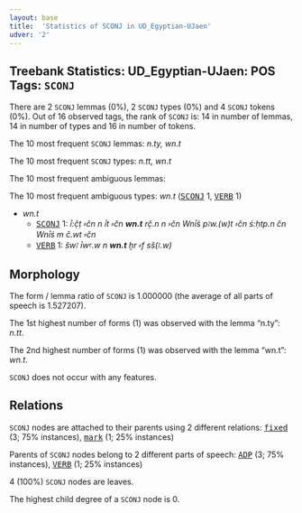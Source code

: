 ```yaml
---
layout: base
title:  'Statistics of SCONJ in UD_Egyptian-UJaen'
udver: '2'
---
```


## Treebank Statistics: UD_Egyptian-UJaen: POS Tags: `SCONJ`

There are 2 `SCONJ` lemmas (0%), 2 `SCONJ` types (0%) and 4 `SCONJ` tokens (0%).
Out of 16 observed tags, the rank of `SCONJ` is: 14 in number of lemmas, 14 in number of types and 16 in number of tokens.

The 10 most frequent `SCONJ` lemmas: <em>n.ty, wn.t</em>

The 10 most frequent `SCONJ` types:  <em>n.tt, wn.t</em>

The 10 most frequent ambiguous lemmas: 

The 10 most frequent ambiguous types:  <em>wn.t</em> (<tt><a href="egy_ujaen-pos-SCONJ.html">SCONJ</a></tt> 1, <tt><a href="egy_ujaen-pos-VERB.html">VERB</a></tt> 1)


* <em>wn.t</em>
  * <tt><a href="egy_ujaen-pos-SCONJ.html">SCONJ</a></tt> 1: <em>ꞽ:č̣ṭ ⸗čn n ꞽt ⸗čn <b>wn.t</b> rč̣.n n ⸗čn Wnꞽś pꜣw.(w)t ⸗čn ś:ḥtp.n čn Wnꞽś m č.wt ⸗čn</em>
  * <tt><a href="egy_ujaen-pos-VERB.html">VERB</a></tt> 1: <em>šwꜣ ꞽwꜥ.w n <b>wn.t</b> ḫr ⸗f sš(ꜣ.w)</em>

## Morphology

The form / lemma ratio of `SCONJ` is 1.000000 (the average of all parts of speech is 1.527207).

The 1st highest number of forms (1) was observed with the lemma “n.ty”: <em>n.tt</em>.

The 2nd highest number of forms (1) was observed with the lemma “wn.t”: <em>wn.t</em>.

`SCONJ` does not occur with any features.


## Relations

`SCONJ` nodes are attached to their parents using 2 different relations: <tt><a href="egy_ujaen-dep-fixed.html">fixed</a></tt> (3; 75% instances), <tt><a href="egy_ujaen-dep-mark.html">mark</a></tt> (1; 25% instances)

Parents of `SCONJ` nodes belong to 2 different parts of speech: <tt><a href="egy_ujaen-pos-ADP.html">ADP</a></tt> (3; 75% instances), <tt><a href="egy_ujaen-pos-VERB.html">VERB</a></tt> (1; 25% instances)

4 (100%) `SCONJ` nodes are leaves.

The highest child degree of a `SCONJ` node is 0.

